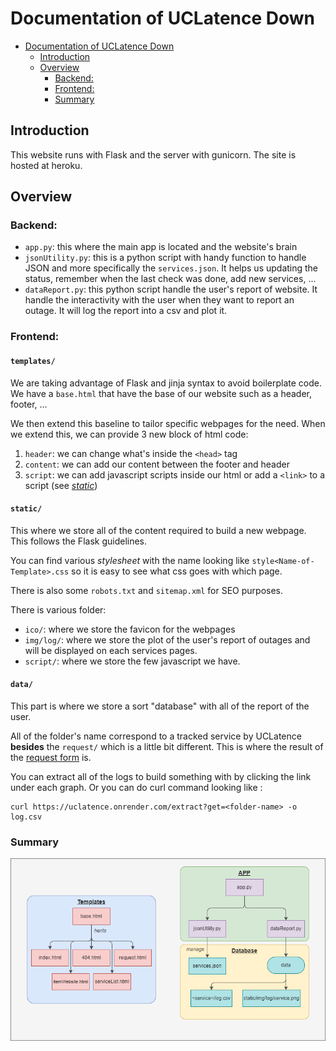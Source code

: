 # Documentation of UCLatence Down 

- [Documentation of UCLatence Down](#documentation-of-uclatence-down)
  - [Introduction](#introduction)
  - [Overview](#overview)
    - [Backend:](#backend)
    - [Frontend:](#frontend)
    - [Summary](#summary)


## Introduction

This website runs with Flask and the server with gunicorn. The site is hosted at heroku.

## Overview

### Backend:
- `app.py`: this where the main app is located and the website's brain
- `jsonUtility.py`: this is a python script with handy function to handle JSON and more specifically the `services.json`. It helps us updating the status, remember when the last check was done, add new services, ...
- `dataReport.py`: this python script handle the user's report of website. It handle the interactivity with the user when they want to report an outage. It will log the report into a csv and plot it. 
### Frontend:

#### `templates/`
We are taking advantage of Flask and jinja syntax to avoid boilerplate code. We have a `base.html` that have the base of our website such as a header, footer, ...

We then extend this baseline to tailor specific webpages for the need. When we extend this, we can provide 3 new block of html code:
1. `header`: we can change what's inside the `<head>` tag
2. `content`: we can add our content between the footer and header
3. `script`: we can add javascript scripts inside our html or add a `<link>` to a script (see [*static*](#static))

#### `static/`

This where we store all of the content required to build a new webpage. This follows the Flask guidelines.

You can find various *stylesheet* with the name looking like `style<Name-of-Template>.css` so it is easy to see what css goes with which page.

There is also some `robots.txt` and `sitemap.xml` for SEO purposes.

There is various folder:
- `ico/`: where we store the favicon for the webpages
- `img/log/`: where we store the plot of the user's report of outages and will be displayed on each services pages.
- `script/`: where we store the few javascript we have.

#### `data/`

This part is where we store a sort "database" with all of the report of the user.

All of the folder's name correspond to a tracked service by UCLatence **besides** the `request/` which is a little bit different. This is where the result of the [request form](https://uclatence.onrender.com/request) is.

You can extract all of the logs to build something with by clicking the link under each graph. Or you can do curl command looking like :

```
curl https://uclatence.onrender.com/extract?get=<folder-name> -o log.csv
```

### Summary

![Summary Graph](img/sum.png)